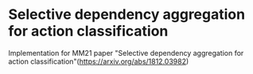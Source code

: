 # Selective dependency aggregation for action classification
Implementation for MM21 paper "Selective dependency aggregation for action classification"(https://arxiv.org/abs/1812.03982)
